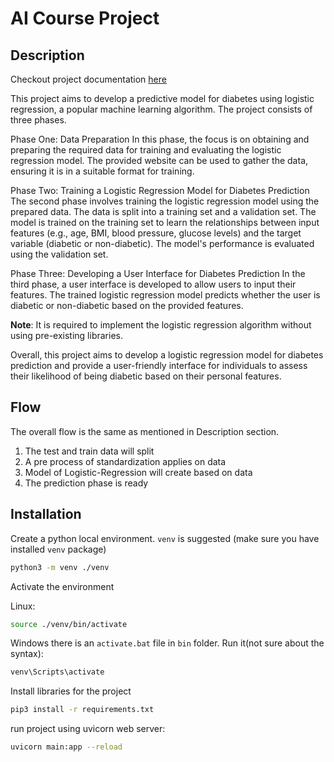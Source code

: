 # AI Course Project

## Description

Checkout project documentation [here](docs/Project-proposal.pdf)

This project aims to develop a predictive model for diabetes using logistic regression, a popular machine learning algorithm. The project consists of three phases.

Phase One: Data Preparation
In this phase, the focus is on obtaining and preparing the required data for training and evaluating the logistic regression model. The provided website can be used to gather the data, ensuring it is in a suitable format for training.

Phase Two: Training a Logistic Regression Model for Diabetes Prediction
The second phase involves training the logistic regression model using the prepared data. The data is split into a training set and a validation set. The model is trained on the training set to learn the relationships between input features (e.g., age, BMI, blood pressure, glucose levels) and the target variable (diabetic or non-diabetic). The model's performance is evaluated using the validation set.

Phase Three: Developing a User Interface for Diabetes Prediction
In the third phase, a user interface is developed to allow users to input their features. The trained logistic regression model predicts whether the user is diabetic or non-diabetic based on the provided features.

**Note**: It is required to implement the logistic regression algorithm without using pre-existing libraries.

Overall, this project aims to develop a logistic regression model for diabetes prediction and provide a user-friendly interface for individuals to assess their likelihood of being diabetic based on their personal features.


## Flow

The overall flow is the same as mentioned in Description section.

1. The test and train data will split
2. A pre process of standardization applies on data
3. Model of Logistic-Regression will create based on data
4. The prediction phase is ready

## Installation

Create a python local environment. `venv` is suggested (make sure you have installed `venv` package)

```bash
python3 -m venv ./venv
```

Activate the environment

Linux:
```bash
source ./venv/bin/activate
```

Windows there is an `activate.bat` file in `bin` folder. Run it(not sure about the syntax):

```bash
venv\Scripts\activate
```

Install libraries for the project

```bash
pip3 install -r requirements.txt
```

run project using uvicorn web server:
```bash
uvicorn main:app --reload
```